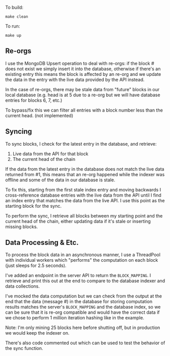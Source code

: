 To build:

`make clean`

To run:

`make up`


## Re-orgs

I use the MongoDB Upsert operation to deal with re-orgs: if the block # does not exist we simply insert it into the database, otherwise if there's an existing entry this means the block is affected by an re-org and we update the data in the entry with the live data provided by the API instead.

In the case of re-orgs, there may be stale data from "future" blocks in our local database (e.g. head is at 5 due to a re-org but we will have database entries for blocks 6, 7, etc.) 

To bypass/fix this we can filter all entries with a block number less than the current head. (not implemented)

## Syncing 

To sync blocks, I check for the latest entry in the database, and retrieve:
1. Live data from the API for that block
2. The current head of the chain

If the data from the latest entry in the database does not match the live data returned from #1, this means that an re-org happened while the indexer was offline and some of the data in our database is stale. 

To fix this, starting from the first stale index entry and moving backwards I cross-reference database entries with the live data from the API until I find an index entry that matches the data from the live API. I use this point as the starting block for the sync.

To perform the sync, I retrieve all blocks between my starting point and the current head of the chain, either updating data if it's stale or inserting missing blocks.

## Data Processing & Etc.

To process the block data in an asynchronous manner, I use a ThreadPool with individual workers which "performs" the computation on each block (just sleeps for 2.5 seconds). 

I've added an endpoint in the server API to return the `BLOCK_MAPPING`. I retrieve and print this out at the end to compare to the database indexer and data collections. 

I've mocked the data computation but we can check from the output at the end that the data (message #) in the database for storing computation results matches the server's `BLOCK_MAPPING` and the database index, so we can be sure that it is re-org compatible and would have the correct data if we chose to perform 1 million iteration hashing like in the example.

Note: I'm only mining 25 blocks here before shutting off, but in production we would keep the indexer on.

There's also code commented out which can be used to test the behavior of the sync function.